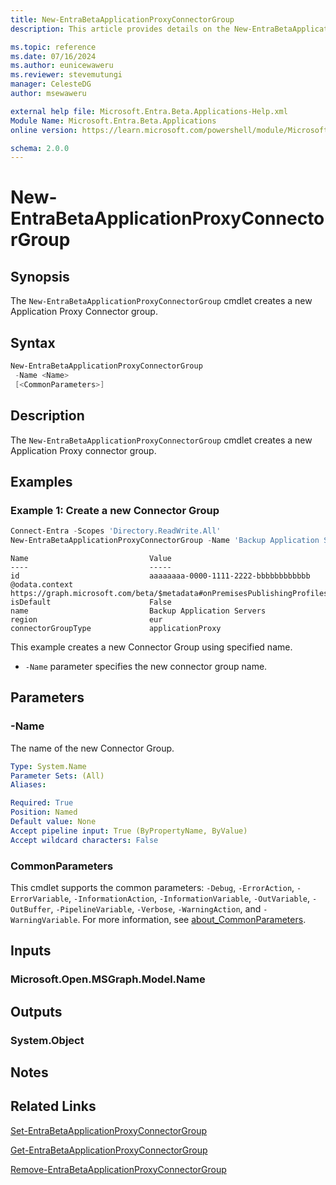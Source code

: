 ```yaml
---
title: New-EntraBetaApplicationProxyConnectorGroup
description: This article provides details on the New-EntraBetaApplicationProxyConnectorGroupcommand.

ms.topic: reference
ms.date: 07/16/2024
ms.author: eunicewaweru
ms.reviewer: stevemutungi
manager: CelesteDG
author: msewaweru

external help file: Microsoft.Entra.Beta.Applications-Help.xml
Module Name: Microsoft.Entra.Beta.Applications
online version: https://learn.microsoft.com/powershell/module/Microsoft.Entra.Beta.Applications/New-EntraBetaApplicationProxyConnectorGroup

schema: 2.0.0
---
```


# New-EntraBetaApplicationProxyConnectorGroup

## Synopsis

The `New-EntraBetaApplicationProxyConnectorGroup` cmdlet creates a new Application Proxy Connector group.

## Syntax

```powershell
New-EntraBetaApplicationProxyConnectorGroup
 -Name <Name>
 [<CommonParameters>]
```

## Description

The `New-EntraBetaApplicationProxyConnectorGroup` cmdlet creates a new Application Proxy connector group.

## Examples

### Example 1: Create a new Connector Group

```powershell
Connect-Entra -Scopes 'Directory.ReadWrite.All'
New-EntraBetaApplicationProxyConnectorGroup -Name 'Backup Application Servers'
```

```Output
Name                           Value
----                           -----
id                             aaaaaaaa-0000-1111-2222-bbbbbbbbbbbb
@odata.context                 https://graph.microsoft.com/beta/$metadata#onPremisesPublishingProfiles('applicationProxy')/connectorGroups/$entity
isDefault                      False
name                           Backup Application Servers
region                         eur
connectorGroupType             applicationProxy
```

This example creates a new Connector Group using specified name.

- `-Name` parameter specifies the new connector group name.

## Parameters

### -Name

The name of the new Connector Group.

```yaml
Type: System.Name
Parameter Sets: (All)
Aliases:

Required: True
Position: Named
Default value: None
Accept pipeline input: True (ByPropertyName, ByValue)
Accept wildcard characters: False
```

### CommonParameters

This cmdlet supports the common parameters: `-Debug`, `-ErrorAction`, `-ErrorVariable`, `-InformationAction`, `-InformationVariable`, `-OutVariable`, `-OutBuffer`, `-PipelineVariable`, `-Verbose`, `-WarningAction`, and `-WarningVariable`. For more information, see [about_CommonParameters](https://go.microsoft.com/fwlink/?LinkID=113216).

## Inputs

### Microsoft.Open.MSGraph.Model.Name

## Outputs

### System.Object

## Notes

## Related Links

[Set-EntraBetaApplicationProxyConnectorGroup](Set-EntraBetaApplicationProxyConnectorGroup.md)

[Get-EntraBetaApplicationProxyConnectorGroup](Get-EntraBetaApplicationProxyConnectorGroup.md)

[Remove-EntraBetaApplicationProxyConnectorGroup](Remove-EntraBetaApplicationProxyConnectorGroup.md)
